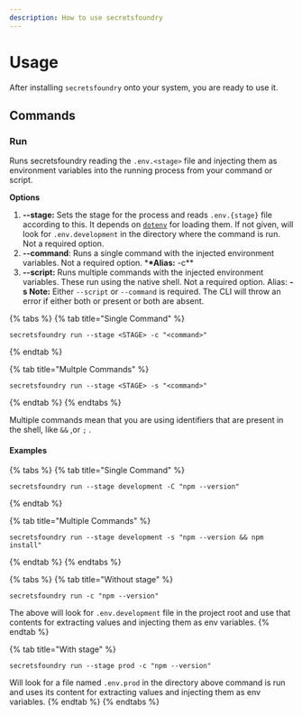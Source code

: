 ```yaml
---
description: How to use secretsfoundry
---
```


# Usage

After installing `secretsfoundry` onto your system, you are ready to use it.

## Commands

### Run

Runs secretsfoundry reading the `.env.<stage>` file and injecting them as environment variables into the running process from your command or script.

**Options**

1. **--stage:** Sets the stage for the process and reads `.env.{stage}` file according to this. It depends on [`dotenv`](https://www.npmjs.com/package/dotenv) for loading them. If not given, will look for `.env.development` in the directory where the command is run. Not a required option.
2. **--command**: Runs a single command with the injected environment variables. Not a required option. \***\*Alias:** -c\*\*
3. **--script:** Runs multiple commands with the injected environment variables. These run using the native shell. Not a required option. Alias: **-s Note:** Either `--script` or `--command` is required. The CLI will throw an error if either both or present or both are absent.

{% tabs %}
{% tab title="Single Command" %}
```text
secretsfoundry run --stage <STAGE> -c "<command>"
```
{% endtab %}

{% tab title="Multple Commands" %}
```text
secretsfoundry run --stage <STAGE> -s "<command>"
```
{% endtab %}
{% endtabs %}

Multiple commands mean that you are using identifiers that are present in the shell, like `&&` ,or `;` .

#### Examples

{% tabs %}
{% tab title="Single Command" %}
```text
secretsfoundry run --stage development -C "npm --version"
```
{% endtab %}

{% tab title="Multiple Commands" %}
```text
secretsfoundry run --stage development -s "npm --version && npm install"
```
{% endtab %}
{% endtabs %}

{% tabs %}
{% tab title="Without stage" %}
```text
secretsfoundry run -c "npm --version"
```

The above will look for `.env.development` file in the project root and use that contents for extracting values and injecting them as env variables.
{% endtab %}

{% tab title="With stage" %}
```text
secretsfoundry run --stage prod -c "npm --version"
```

Will look for a file named `.env.prod` in the directory above command is run and uses its content for extracting values and injecting them as env variables.
{% endtab %}
{% endtabs %}

